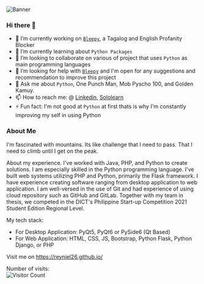 ![Banner](https://user-images.githubusercontent.com/58727783/204416496-b85c0f2d-d05a-44d8-a7fe-af8b396c2c05.png)

### Hi there 👋



- 🔭 I’m currently working on [`Bleepy`](https://github.com/reyniel26/bleepy), a Tagalog and English Profanity Blocker
- 🌱 I’m currently learning about `Python Packages` 
- 👯 I’m looking to collaborate on various of project that uses `Python` as main programming languages
- 🤔 I’m looking for help with [`Bleepy`](https://github.com/reyniel26/bleepy) and I'm open for any suggestions and recommendation to improve this project
- 💬 Ask me about `Python`, One Punch Man, Mob Pyscho 100, and Golden Kamuy. 
- 📫 How to reach me: @ [Linkedin](https://www.linkedin.com/in/rmescamillas/), [Sololearn](https://www.sololearn.com/Profile/10677388/?ref=app)
- ⚡ Fun fact: I'm not good at `Python` at first thats is why I'm constantly improving my self in using Python

### About Me

I'm fascinated with mountains. Its like challenge that I need to pass. That I need to climb until I get on the peak.

About my experience. I've worked with Java, PHP, and Python to create solutions. I am especially skilled in the Python programming language. I've built web systems utilizing PHP and Python, primarily the Flask framework. I have experience creating software ranging from desktop application to web application. I am well-versed in the use of Git and had experience of using cloud repository such as GitHub and GitLab. Together with my team in thesis, we competed in the DICT's Philippine Start-up Competition 2021 Student Edition  Regional Level.

My tech stack:
- For Desktop Application: PyQt5, PyQt6 or PySide6 (Qt Based)
- For Web Application: HTML, CSS, JS, Bootstrap, Python Flask, Python Django, or PHP


Visit me on https://reyniel26.github.io/

 
Number of visits: <br>
![Visitor Count](https://profile-counter.glitch.me/reyniel26/count.svg)

